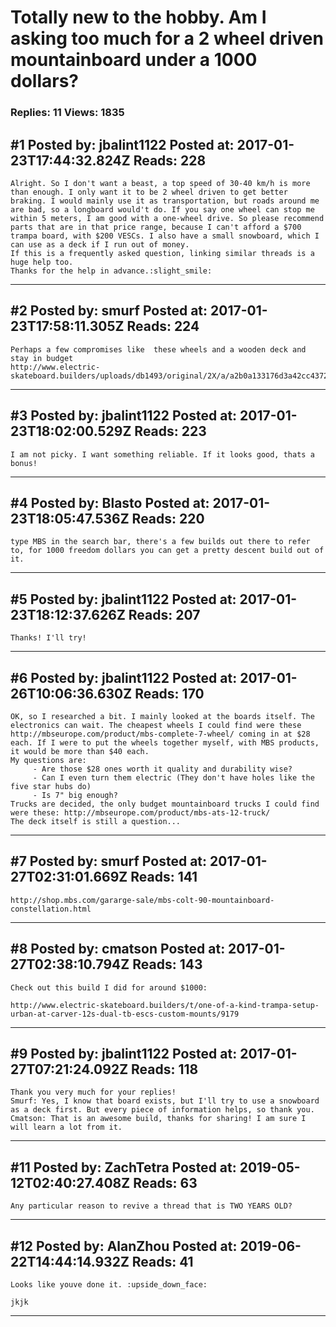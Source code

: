 # Totally new to the hobby. Am I asking too much for a 2 wheel driven mountainboard under a 1000 dollars?

### Replies: 11 Views: 1835

## \#1 Posted by: jbalint1122 Posted at: 2017-01-23T17:44:32.824Z Reads: 228

```
Alright. So I don't want a beast, a top speed of 30-40 km/h is more than enough. I only want it to be 2 wheel driven to get better braking. I would mainly use it as transportation, but roads around me are bad, so a longboard would't do. If you say one wheel can stop me within 5 meters, I am good with a one-wheel drive. So please recommend parts that are in that price range, because I can't afford a $700 trampa board, with $200 VESCs. I also have a small snowboard, which I can use as a deck if I run out of money.
If this is a frequently asked question, linking similar threads is a huge help too. 
Thanks for the help in advance.:slight_smile:
```

---
## \#2 Posted by: smurf Posted at: 2017-01-23T17:58:11.305Z Reads: 224

```
Perhaps a few compromises like  these wheels and a wooden deck and stay in budget 
http://www.electric-skateboard.builders/uploads/db1493/original/2X/a/a2b0a133176d3a42cc43724fda91fd82b168f4ee.jpg
```

---
## \#3 Posted by: jbalint1122 Posted at: 2017-01-23T18:02:00.529Z Reads: 223

```
I am not picky. I want something reliable. If it looks good, thats a bonus!
```

---
## \#4 Posted by: Blasto Posted at: 2017-01-23T18:05:47.536Z Reads: 220

```
type MBS in the search bar, there's a few builds out there to refer to, for 1000 freedom dollars you can get a pretty descent build out of it.
```

---
## \#5 Posted by: jbalint1122 Posted at: 2017-01-23T18:12:37.626Z Reads: 207

```
Thanks! I'll try!
```

---
## \#6 Posted by: jbalint1122 Posted at: 2017-01-26T10:06:36.630Z Reads: 170

```
OK, so I researched a bit. I mainly looked at the boards itself. The electronics can wait. The cheapest wheels I could find were these http://mbseurope.com/product/mbs-complete-7-wheel/ coming in at $28 each. If I were to put the wheels together myself, with MBS products, it would be more than $40 each.
My questions are: 
     - Are those $28 ones worth it quality and durability wise? 
     - Can I even turn them electric (They don't have holes like the five star hubs do) 
     - Is 7" big enough?
Trucks are decided, the only budget mountainboard trucks I could find were these: http://mbseurope.com/product/mbs-ats-12-truck/
The deck itself is still a question...
```

---
## \#7 Posted by: smurf Posted at: 2017-01-27T02:31:01.669Z Reads: 141

```
http://shop.mbs.com/gararge-sale/mbs-colt-90-mountainboard-constellation.html
```

---
## \#8 Posted by: cmatson Posted at: 2017-01-27T02:38:10.794Z Reads: 143

```
Check out this build I did for around $1000:

http://www.electric-skateboard.builders/t/one-of-a-kind-trampa-setup-urban-at-carver-12s-dual-tb-escs-custom-mounts/9179
```

---
## \#9 Posted by: jbalint1122 Posted at: 2017-01-27T07:21:24.092Z Reads: 118

```
Thank you very much for your replies!
Smurf: Yes, I know that board exists, but I'll try to use a snowboard as a deck first. But every piece of information helps, so thank you.
Cmatson: That is an awesome build, thanks for sharing! I am sure I will learn a lot from it.
```

---
## \#11 Posted by: ZachTetra Posted at: 2019-05-12T02:40:27.408Z Reads: 63

```
Any particular reason to revive a thread that is TWO YEARS OLD?
```

---
## \#12 Posted by: AlanZhou Posted at: 2019-06-22T14:44:14.932Z Reads: 41

```
Looks like youve done it. :upside_down_face:

jkjk
```

---
